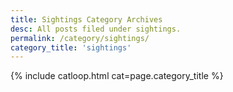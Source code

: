 ```yaml
---
title: Sightings Category Archives
desc: All posts filed under sightings.
permalink: /category/sightings/
category_title: 'sightings'
---
```

{% include catloop.html cat=page.category_title %}